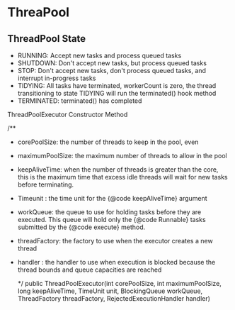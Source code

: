 # ThreaPool 

## ThreadPool State

*   RUNNING:  Accept new tasks and process queued tasks
*   SHUTDOWN: Don't accept new tasks, but process queued tasks
*   STOP:     Don't accept new tasks, don't process queued tasks,  and interrupt in-progress tasks
*   TIDYING:  All tasks have terminated, workerCount is zero, the thread transitioning to state TIDYING will run the terminated() hook method
*   TERMINATED: terminated() has completed



ThreadPoolExecutor Constructor Method

/**

* corePoolSize:  the number of threads to keep in the pool, even

* maximumPoolSize: the maximum number of threads to allow in the pool

* keepAliveTime: when the number of threads is greater than the core, this is the maximum time that excess idle threads will wait for new tasks before terminating.

* Timeunit : the time unit for the {@code keepAliveTime} argument

* workQueue: the queue to use for holding tasks before they are executed.  This queue will hold only the {@code Runnable} tasks submitted by the {@code execute} method.

* threadFactory: the factory to use when the executor creates a new thread

* handler : the handler to use when execution is blocked because the thread bounds and queue capacities are reached

  */
  public ThreadPoolExecutor(int corePoolSize,
  int maximumPoolSize,
  long keepAliveTime,
  TimeUnit unit,
  BlockingQueue<Runnable> workQueue,
  ThreadFactory threadFactory,
  RejectedExecutionHandler handler)



